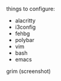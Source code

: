 things to configure:
- alacritty
- i3config
- fehbg
- polybar
- vim
- bash
- emacs







grim (screenshot)
